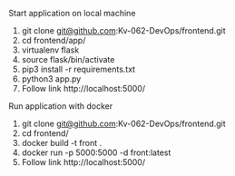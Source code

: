 Start application on local machine 
1. git clone git@github.com:Kv-062-DevOps/frontend.git
2. cd frontend/app/
3. virtualenv flask
4. source flask/bin/activate
5. pip3 install -r requirements.txt
6. python3 app.py
7. Follow link http://localhost:5000/

Run application with docker 
1. git clone git@github.com:Kv-062-DevOps/frontend.git
2. cd frontend/
3. docker build -t front .
4. docker run -p 5000:5000 -d front:latest
5. Follow link http://localhost:5000/


